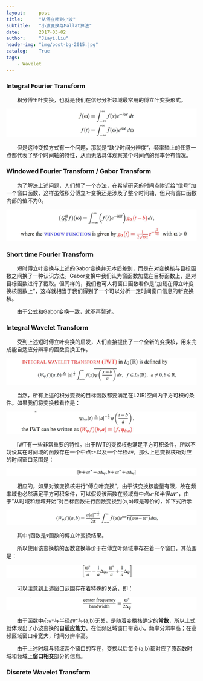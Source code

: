 ```yaml
---
layout:     post
title:      "从傅立叶到小波"
subtitle:   "小波变换与Mallat算法"
date:       2017-03-02
author:     "Jiayi.Liu"
header-img: "img/post-bg-2015.jpg"
catalog: 	True
tags:
    - Wavelet
---
```


### Integral Fourier Transform
　　积分傅里叶变换，也就是我们在信号分析领域最常用的傅立叶变换形式。

![img](\img\in-post\FT_to_WT\intergral.jpg)

　　但是这种变换方式有一个问题，那就是“缺少时间分辨度”，频率轴上的任意一点都代表了整个时间轴的特性，从而无法具体观察某个时间点的频率分布情况。

### Windowed Fourier Transform / Gabor Transform
　　为了解决上述问题，人们想了一个办法，在希望研究的时间点附近给“信号”加一个窗口函数，这样虽然积分傅立叶变换还是涉及了整个时间轴，但只有窗口函数内部的值不为0。

![img](\img\in-post\FT_to_WT\gabor.jpg)

### Short time Fourier Transform
　　短时傅立叶变换与上述的Gabor变换并无本质差别，而是在对变换核与目标函数之间换了一种认识方法。Gabor变换中我们认为窗函数加载在目标函数上，是对目标函数进行了截取。但同样的，我们也可人将窗口函数看作是“加载在傅立叶变换核函数上”，这样就相当于我们得到了一个可以分析一定时间窗口信息的新变换核。

　　由于公式和Gabor变换一致，就不再赘述。

### Integral Wavelet Transform
　　受到上述短时傅立叶变换的启发，人们直接提出了一个全新的变换核，用来完成能自适应分辨率的函数变换工作。

![img](\img\in-post\FT_to_WT\iwt.jpg)

　　当然，所有上述的积分变换的目标函数都要满足在L2(R)空间内平方可积的条件。如果我们将变换核看作是：

![img](\img\in-post\FT_to_WT\core.jpg)

　　IWT有一些非常重要的特性。由于IWT的变换核也满足平方可积条件，所以不妨设其在时间域的函数存在一个中点`t*`以及一个半径`ΔΨ`，那么上述变换核所对应的时间窗口范围是：

![img](\img\in-post\FT_to_WT\timeW.jpg)

　　相应的，如果对该变换核进行“傅立叶变换”，由于该变换核能量有限，故在频率域也必然满足平方可积条件，可以假设该函数在频域有中点`w*`和半径`ΔΨ^`，由于“从时域和频域开始”对目标函数进行函数变换到(a,b)域是等价的，如下式所示

![img](\img\in-post\FT_to_WT\wab.jpg)

　　其中`η`函数是`Ψ`函数的傅立叶变换结果。

　　所以使用该变换核的函数变换等价于在傅立叶频域中存在着一个窗口，其范围是：

![img](\img\in-post\FT_to_WT\freqW.jpg)

　　可以注意到上述窗口范围存在着特殊的关系，即：

![img](\img\in-post\FT_to_WT\autoadjust.jpg)

　　由于函数中心`w*`与半径`ΔΨ^`与(a,b)无关，是随着变换核确定的**常数**，所以上式就体现出了小波变换的**自适应能力**。在低频区域窗口带宽小，频率分辨率高；在高频区域窗口带宽大，时间分辨率高。

　　由于上述时域与频域两个窗口的存在，变换以后每个(a,b)都对应了原函数时域和频域上**窗口相交**部分的信息。

### Discrete Wavelet Transform